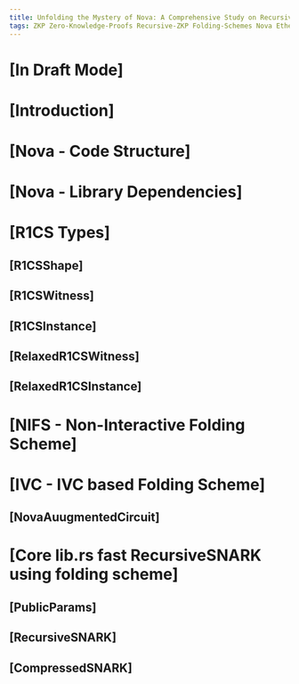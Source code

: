 ```yaml
---
title: Unfolding the Mystery of Nova: A Comprehensive Study on Recursive Zero-Knowledge Arguments from Folding Schemes - Part I
tags: ZKP Zero-Knowledge-Proofs Recursive-ZKP Folding-Schemes Nova Ethereum-Foundation PSE
---
```


# [In Draft Mode]


# [Introduction]

# [Nova - Code Structure]

# [Nova - Library Dependencies]

# [R1CS Types]

## [R1CSShape]

## [R1CSWitness]

## [R1CSInstance]

## [RelaxedR1CSWitness]

## [RelaxedR1CSInstance]

# [NIFS - Non-Interactive Folding Scheme]

# [IVC - IVC based Folding Scheme]

## [NovaAuugmentedCircuit]

# [Core lib.rs fast RecursiveSNARK using folding scheme]

## [PublicParams]

## [RecursiveSNARK]

## [CompressedSNARK]